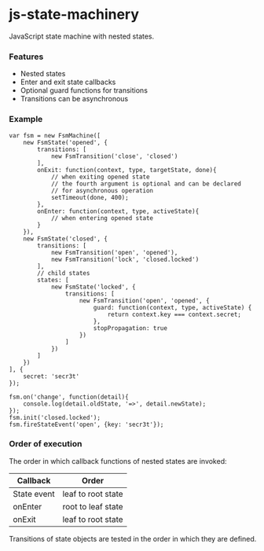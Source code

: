 # js-state-machinery

JavaScript state machine with nested states.

### Features

 * Nested states
 * Enter and exit state callbacks
 * Optional guard functions for transitions
 * Transitions can be asynchronous

### Example

```
var fsm = new FsmMachine([
    new FsmState('opened', {
        transitions: [
            new FsmTransition('close', 'closed')
        ],
        onExit: function(context, type, targetState, done){
            // when exiting opened state
            // the fourth argument is optional and can be declared
            // for asynchronous operation
            setTimeout(done, 400);
        },
        onEnter: function(context, type, activeState){
            // when entering opened state
        }
    }),
    new FsmState('closed', {
        transitions: [
            new FsmTransition('open', 'opened'),
            new FsmTransition('lock', 'closed.locked')
        ],
        // child states
        states: [
            new FsmState('locked', {
                transitions: [
                    new FsmTransition('open', 'opened', {
                        guard: function(context, type, activeState) {
                            return context.key === context.secret;
                        },
                        stopPropagation: true
                    })
                ]
            })
        ]
    })
], {
    secret: 'secr3t'
});

fsm.on('change', function(detail){
    console.log(detail.oldState, '=>', detail.newState);
});
fsm.init('closed.locked');
fsm.fireStateEvent('open', {key: 'secr3t'});
```

### Order of execution

The order in which callback functions of nested states are invoked:
 
| Callback         | Order              |
| ---------------- | -------------------|
| State event      | leaf to root state |
| onEnter          | root to leaf state |
| onExit           | leaf to root state |

Transitions of state objects are tested in the order in which they are defined.
